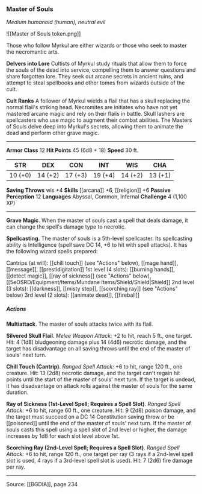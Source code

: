 ### Master of Souls
_Medium humanoid (human), neutral evil_

![[Master of Souls token.png]]

Those who follow Myrkul are either wizards or those who seek to master the necromantic arts.

**Delvers into Lore** Cultists of Myrkul study rituals that allow them to force the souls of the dead into service, compelling them to answer questions and share forgotten lore. They seek out arcane secrets in ancient ruins, and attempt to steal spellbooks and other tomes from wizards outside of the cult.


**Cult Ranks** A follower of Myrkul wields a flail that has a skull replacing the normal flail's striking head. Necromites are initiates who have not yet mastered arcane magic and rely on their flails in battle. Skull lashers are spellcasters who use magic to augment their combat abilities. The Masters of Souls delve deep into Myrkul's secrets, allowing them to animate the dead and perform other grave magic.






---

**Armor Class** 12
**Hit Points** 45 (6d8 + 18)
**Speed** 30 ft.

| STR     | DEX     | CON     | INT     | WIS     | CHA     |
|---------|---------|---------|---------|---------|---------|
| 10 (+0) | 14 (+2) | 17 (+3) | 19 (+4) | 14 (+2) | 13 (+1) |

**Saving Throws** wis +4
**Skills** [[arcana]] +6, [[religion]] +6
**Passive Perception** 12
**Languages** Abyssal, Common, Infernal
**Challenge** 4 (1,100 XP)

---

**Grave Magic**. When the master of souls cast a spell that deals damage, it can change the spell's damage type to necrotic.

**Spellcasting.** The master of souls is a 5th-level spellcaster. Its spellcasting ability is Intelligence (spell save DC 14, +6 to hit with spell attacks). It has the following wizard spells prepared:

Cantrips (at will): [[chill touch]] (see "Actions" below), [[mage hand]], [[message]], [[prestidigitation]]
1st level (4 slots): [[burning hands]], [[detect magic]], [[ray of sickness]] (see "Actions" below), [[5eOSRD/Equipment/Items/Mundane Items/Shield/Shield|Shield]]
2nd level (3 slots): [[darkness]], [[misty step]], [[scorching ray]] (see "Actions" below)
3rd level (2 slots): [[animate dead]], [[fireball]]

##### Actions
**Multiattack**. The master of souls attacks twice with its flail.

**Silvered Skull Flail**. _Melee Weapon Attack:_ +2 to hit, reach 5 ft., one target. Hit: 4 (1d8) bludgeoning damage plus 14 (4d6) necrotic damage, and the target has disadvantage on all saving throws until the end of the master of souls' next turn.

**Chill Touch (Cantrip)**. _Ranged Spell Attack:_ +6 to hit, range 120 ft., one creature. Hit: 13 (2d8) necrotic damage, and the target can't regain hit points until the start of the master of souls' next turn. If the target is undead, it has disadvantage on attack rolls against the master of souls for the same duration.

**Ray of Sickness (1st-Level Spell; Requires a Spell Slot)**. _Ranged Spell Attack:_ +6 to hit, range 60 ft., one creature. Hit: 9 (2d8) poison damage, and the target must succeed on a DC 14 Constitution saving throw or be [[poisoned]] until the end of the master of souls' next turn. If the master of souls casts this spell using a spell slot of 2nd level or higher, the damage increases by 1d8 for each slot level above 1st.

**Scorching Ray (2nd-Level Spell; Requires a Spell Slot)**. _Ranged Spell Attack:_ +6 to hit, range 120 ft., one target per ray (3 rays if a 2nd-level spell slot is used, 4 rays if a 3rd-level spell slot is used). Hit: 7 (2d6) fire damage per ray.


---

Source: [[BGDIA]], page 234